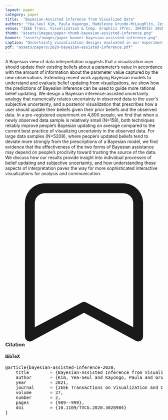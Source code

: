 ```yaml
---
layout: paper
category: paper
title:  "Bayesian-Assisted Inference from Visualized Data"
authors: "Yea-Seul Kim, Paula Kayongo, Madeleine Grunde-McLaughlin, Jessica Hullman"
venue: "IEEE Trans. Visualization & Comp. Graphics (Proc. INFOVIS) 2020"
thumb: "assets/images/paper-thumb-bayesian-assisted-inference.png"
banner: "assets/images/paper-banner-bayesian-assisted-inference.png"
caption: "Uncertainty visualization designs evaluated in our experiment."
pdf: "assets/papers/2020-bayesian-assisted-inference.pdf"
---
```


<!-- abstract -->
A Bayesian view of data interpretation suggests that a visualization user should update their existing beliefs about a parameter’s value in accordance with the amount of information about the parameter value captured by the new observations. Extending recent work applying Bayesian models to understand and evaluate belief updating from visualizations, we show how the predictions of Bayesian inference can be used to guide more rational belief updating. We design a Bayesian inference-assisted uncertainty analogy that numerically relates uncertainty in observed data to the user’s subjective uncertainty, and a posterior visualization that prescribes how a user should update their beliefs given their prior beliefs and the observed data. In a pre-registered experiment on 4,800 people, we find that when a newly observed data sample is relatively small (N=158), both techniques reliably improve people’s Bayesian updating on average compared to the current best practice of visualizing uncertainty in the observed data. For large data samples (N=5208), where people’s updated beliefs tend to deviate more strongly from the prescriptions of a Bayesian model, we find evidence that the effectiveness of the two forms of Bayesian assistance may depend on people’s proclivity toward trusting the source of the data. We discuss how our results provide insight into individual processes of belief updating and subjective uncertainty, and how understanding these aspects of interpretation paves the way for more sophisticated interactive visualizations for analysis and communication.


<h3><svg xmlns="http://www.w3.org/2000/svg" fill="currentColor" class="bi bi-bookmark" viewBox="0 0 16 16">
  <path d="M2 2a2 2 0 0 1 2-2h8a2 2 0 0 1 2 2v13.5a.5.5 0 0 1-.777.416L8 13.101l-5.223 2.815A.5.5 0 0 1 2 15.5V2zm2-1a1 1 0 0 0-1 1v12.566l4.723-2.482a.5.5 0 0 1 .554 0L13 14.566V2a1 1 0 0 0-1-1H4z"/>
</svg> Citation</h3>
<div class="bibtex">
<!-- bibtex -->
<h4>BibTeX</h4>
<pre>
@article{bayesian-assisted-inference-2020,
	title        = {Bayesian-Assisted Inference from Visualized Data},
	author       = {Kim, Yea-Seul and Kayongo, Paula and Grunde-McLaughlin, Madeleine and Hullman, Jessica},
	year         = 2021,
	journal      = {IEEE Transactions on Visualization and Computer Graphics},
	volume       = 27,
	number       = 2,
	pages        = {989--999},
	doi          = {10.1109/TVCG.2020.3028984}
}
</pre>
</div>